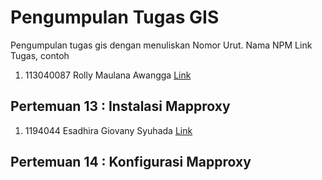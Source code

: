 # Pengumpulan Tugas GIS
Pengumpulan tugas gis dengan menuliskan
Nomor Urut. Nama NPM Link Tugas, contoh
1. 113040087 Rolly Maulana Awangga [Link](https://kampus.awangga.net/)

## Pertemuan 13 : Instalasi Mapproxy
1. 1194044 Esadhira Giovany Syuhada [Link](https://youtu.be/YvB7njzPkxg)


## Pertemuan 14 : Konfigurasi Mapproxy
